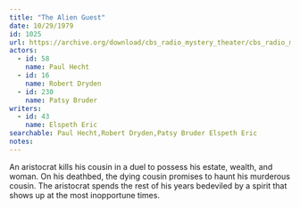 ```yaml
---
title: "The Alien Guest"
date: 10/29/1979
id: 1025
url: https://archive.org/download/cbs_radio_mystery_theater/cbs_radio_mystery_theater-1001-1050.zip/cbs_radio_mystery_theater-1001-1050%2Fcbsrmt_1025_the_alien_guest.mp3
actors:  
  - id: 58
    name: Paul Hecht  
  - id: 16
    name: Robert Dryden  
  - id: 230
    name: Patsy Bruder
writers:  
  - id: 43
    name: Elspeth Eric
searchable: Paul Hecht,Robert Dryden,Patsy Bruder Elspeth Eric
notes:  
---
```

An aristocrat kills his cousin in a duel to possess his estate, wealth, and woman. On his deathbed, the dying cousin promises to haunt his murderous cousin. The aristocrat spends the rest of his years bedeviled by a spirit that shows up at the most inopportune times.